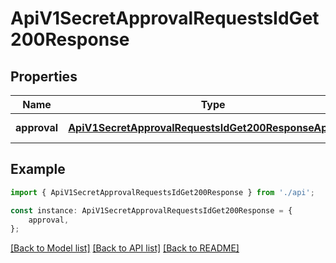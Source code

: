 # ApiV1SecretApprovalRequestsIdGet200Response


## Properties

Name | Type | Description | Notes
------------ | ------------- | ------------- | -------------
**approval** | [**ApiV1SecretApprovalRequestsIdGet200ResponseApproval**](ApiV1SecretApprovalRequestsIdGet200ResponseApproval.md) |  | [default to undefined]

## Example

```typescript
import { ApiV1SecretApprovalRequestsIdGet200Response } from './api';

const instance: ApiV1SecretApprovalRequestsIdGet200Response = {
    approval,
};
```

[[Back to Model list]](../README.md#documentation-for-models) [[Back to API list]](../README.md#documentation-for-api-endpoints) [[Back to README]](../README.md)
